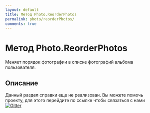 ```yaml
---
layout: default
title: Метод Photo.ReorderPhotos
permalink: photo/reorderPhotos/
comments: true
---
```

# Метод Photo.ReorderPhotos
Меняет порядок фотографии в списке фотографий альбома пользователя.

## Описание
Данный раздел справки еще не реализован. Вы  можете помочь проекту, для этого перейдите по ссылке чтобы связаться с нами [![Gitter](https://badges.gitter.im/Join%20Chat.svg)](https://gitter.im/vknet/vk?utm_source=badge&utm_medium=badge&utm_campaign=pr-badge)
